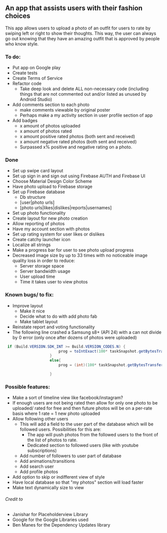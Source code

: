 ## An app that assists users with their fashion choices

This app allows users to upload a photo of an outfit for users to rate by swiping left or right to show their thoughts. This way, the user can always go out knowing that they have an amazing outfit that is approved by people who know style.

### To do:
 * Put app on Google play
 * Create tests
 * Create Terms of Service
 * Refactor code
     * Take deep look and delete ALL non-necessary code (including things that are not commented out and/or listed as unused by Android Studio)
* Add comments section to each photo
     * make comments viewable by original poster
     * Perhaps make a my activity section in user profile section of app
* Add badges
     * x amount of photos uploaded
     * x amount of photos rated
     * x amount positive rated photos (both sent and received)
     * x amount negative rated photos (both sent and received)
     * Surpassed x% positive and negative rating on a photo.

### Done
 * Set up swipe card layout
 * Set up sign in and sign out using Firebase AUTH and Firebase UI
 * Choose Material Design Color Scheme
 * Have photo upload to Firebase storage
 * Set up Firebase database
   * Db structure
    * [user|photo urls]
    * [photo urls|likes|dislikes|reports|usernames]
 * Set up photo functionality
 * Create layout for new photo creation
 * Allow reporting of photos
 * Have my account section with photos
 * Set up rating system for user likes or dislikes
 * Create catchy launcher icon 
 * Localize all strings
 * Make a progress bar for user to see photo upload progress
 * Decreased image size by up to 33 times with no noticeable image quality loss in order to reduce:
     * Server storage space
     * Server bandwidth usage
     * User upload time
     * Time it takes user to view photos

### Known bugs/ to fix:
* Improve layout
   * Make it nice
   * Decide what to do with add photo fab
   * Make tablet layout
* Reinstate report and voting functionality
* The following line crashed a Samsung s8+ (API 24) with a can not divide by 0 error (only once after dozens of photos were uploaded)
```java
 if (Build.VERSION.SDK_INT >= Build.VERSION_CODES.N) {
                        prog = toIntExact(100* taskSnapshot.getBytesTransferred()/taskSnapshot.getTotalByteCount());
                    }
                    else{
                        prog = (int)(100* taskSnapshot.getBytesTransferred()/taskSnapshot.getTotalByteCount());

                    }
```


### Possible features:
* Make a sort of timeline view like facebook/instagram?
* If enough users are not being rated then allow for only one photo to be uploaded/ rated for free and then future photos will be on a per-rate basis where 1 rate = 1 new photo uploaded
* Allow following other users
   * This will add a field to the user part of the database which will be followed users. Possibilities for this are:
     * The app will push photos from the followed users to the front of the list of photos to rate.
     * Dedicated section to followed users (like with youtube subscriptions)
   * Add number of followers to user part of database
   * Add animations/transitions
   * Add search user
   * Add profile photos
 * Add option to skip or indifferent view of style
 * Have local database so that "my photos" section will load faster
 * Make text dynamically size to view



###### Credit to

* Janishar for Placeholderview Library
* Google for the Google Libraries used
* Ben Manes for the Dependency Updates library
